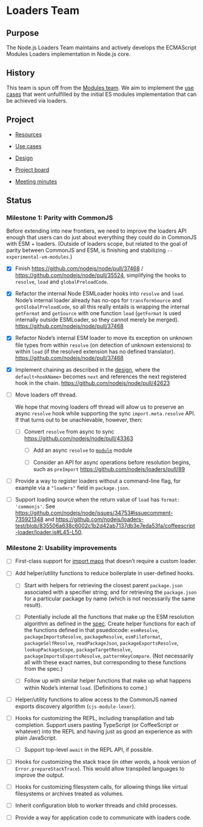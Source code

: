 # Loaders Team

## Purpose

The Node.js Loaders Team maintains and actively develops the ECMAScript Modules Loaders implementation in Node.js core.

## History

This team is spun off from the [Modules team](https://github.com/nodejs/modules). We aim to implement the [use cases](https://github.com/nodejs/modules/blob/main/doc/use-cases.md) that went unfulfilled by the initial ES modules implementation that can be achieved via loaders.

## Project

- [Resources](doc/resources.md)

- [Use cases](./doc/use-cases.md)

- [Design](./doc/design/overview.md)

- [Project board](https://github.com/nodejs/node/projects/17)

- [Meeting minutes](./doc/meetings)

## Status

### Milestone 1: Parity with CommonJS

Before extending into new frontiers, we need to improve the loaders API enough that users can do just about everything they could do in CommonJS with ESM + loaders. (Outside of loaders scope, but related to the goal of parity between CommonJS and ESM, is finishing and stabilizing `--experimental-vm-modules`.)

- [x] Finish https://github.com/nodejs/node/pull/37468 / https://github.com/nodejs/node/pull/35524, simplifying the hooks to `resolve`, `load` and `globalPreloadCode`.

- [x] Refactor the internal Node ESMLoader hooks into `resolve` and `load`. Node’s internal loader already has no-ops for `transformSource` and `getGlobalPreloadCode`, so all this really entails is wrapping the internal `getFormat` and `getSource` with one function `load` (`getFormat` is used internally outside ESMLoader, so they cannot merely be merged). https://github.com/nodejs/node/pull/37468

- [x] Refactor Node’s internal ESM loader to move its exception on unknown file types from within `resolve` (on detection of unknown extensions) to within `load` (if the resolved extension has no defined translator). https://github.com/nodejs/node/pull/37468

- [x] Implement chaining as described in the [design](doc/design/proposal-chaining-middleware.md), where the `default<hookName>` becomes `next` and references the next registered hook in the chain. https://github.com/nodejs/node/pull/42623

- [ ] Move loaders off thread.

   We hope that moving loaders off thread will allow us to preserve an async `resolve` hook while supporting the sync `import.meta.resolve` API. If that turns out to be unachievable, however, then:

   - [ ] Convert `resolve` from async to sync https://github.com/nodejs/node/pull/43363

      - [ ] Add an async `resolve` to [`module`](https://nodejs.org/api/module.html) module

      - [ ] Consider an API for async operations before resolution begins, such as `preImport` https://github.com/nodejs/loaders/pull/89

- [ ] Provide a way to register loaders without a command-line flag, for example via a `"loaders"` field in `package.json`.

- [ ] Support loading source when the return value of `load` has `format: 'commonjs'`. See https://github.com/nodejs/node/issues/34753#issuecomment-735921348 and https://github.com/nodejs/loaders-test/blob/835506a638c6002c1b2d42ab7137db3e7eda53fa/coffeescript-loader/loader.js#L45-L50.

### Milestone 2: Usability improvements

- [ ] First-class support for [import maps](https://github.com/WICG/import-maps) that doesn’t require a custom loader.

- [ ] Add helper/utility functions to reduce boilerplate in user-defined hooks.

   - [ ] Start with helpers for retrieving the closest parent `package.json` associated with a specifier string; and for retrieving the `package.json` for a particular package by name (which is not necessarily the same result).

   - [ ] Potentially include all the functions that make up the ESM resolution algorithm as defined in the [spec](https://nodejs.org/api/esm.html#resolver-algorithm-specification). Create helper functions for each of the functions defined in that psuedocode: `esmResolve`, `packageImportsResolve`, `packageResolve`, `esmFileFormat`, `packageSelfResolve`, `readPackageJson`, `packageExportsResolve`, `lookupPackageScope`, `packageTargetResolve`, `packageImportsExportsResolve`, `patternKeyCompare`. (Not necessarily all with these exact names, but corresponding to these functions from the spec.)

   - [ ] Follow up with similar helper functions that make up what happens within Node’s internal `load`. (Definitions to come.)

- [ ] Helper/utility functions to allow access to the CommonJS named exports discovery algorithm (`cjs-module-lexer`).

- [ ] Hooks for customizing the REPL, including transpilation and tab completion. Support users pasting TypeScript (or CoffeeScript or whatever) into the REPL and having just as good an experience as with plain JavaScript.

   - [ ] Support top-level `await` in the REPL API, if possible.

- [ ] Hooks for customizing the stack trace (in other words, a hook version of `Error.prepareStackTrace`). This would allow transpiled languages to improve the output.

- [ ] Hooks for customizing filesystem calls, for allowing things like virtual filesystems or archives treated as volumes.

- [ ] Inherit configuration blob to worker threads and child processes.

- [ ] Provide a way for application code to communicate with loaders code.

